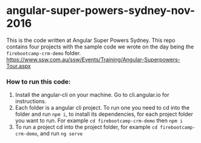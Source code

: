 # angular-super-powers-sydney-nov-2016

This is the code written at Angular Super Powers Sydney. This repo contains four projects with the sample code we wrote on the day being the `firebootcamp-crm-demo` folder.
https://www.ssw.com.au/ssw/Events/Training/Angular-Superpowers-Tour.aspx

### How to run this code:
1. Install the angular-cli on your machine. Go to cli.angular.io for instructions.
2. Each folder is a angular cli project. To run one you need to cd into the folder and run `npm i`, to install its dependencies, for each project folder you want to run. For example `cd firebootcamp-crm-demo` then `npm i`
3. To run a project cd into the project folder, for example `cd firebootcamp-crm-demo`, and run `ng serve`